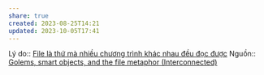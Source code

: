 ```yaml
---
share: true
created: 2023-08-25T14:21
updated: 2023-10-05T17:41
---
```

Lý do:: [File là thứ mà nhiều chương trình khác nhau đều đọc được](./File%20l%C3%A0%20th%E1%BB%A9%20m%C3%A0%20nhi%E1%BB%81u%20ch%C6%B0%C6%A1ng%20tr%C3%ACnh%20kh%C3%A1c%20nhau%20%C4%91%E1%BB%81u%20%C4%91%E1%BB%8Dc%20%C4%91%C6%B0%E1%BB%A3c.md#)
Nguồn:: [Golems, smart objects, and the file metaphor (Interconnected)](https://interconnected.org/home/2021/02/01/golems)
